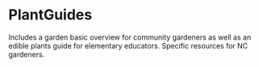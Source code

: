 # PlantGuides
Includes a garden basic overview for community gardeners as well as an edible plants guide for elementary educators. Specific resources for NC gardeners.
